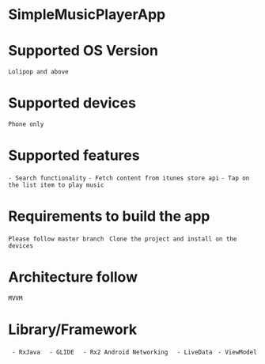 # SimpleMusicPlayerApp


# Supported OS Version 
  ` Lolipop and above `

# Supported devices
  ` Phone only `
  
# Supported features
  ` - Search functionality `
  ` - Fetch content from itunes store api `
  ` - Tap on the list item to play music `

# Requirements to build the app
  ` Please follow master branch `
  ` Clone the project and install on the devices`
  
# Architecture follow
  ` MVVM `
  
 # Library/Framework
   `  - RxJava  `
   `  - GLIDE  `
   `  - Rx2 Android Networking  `
   `  - LiveData `
   `  - ViewModel `
